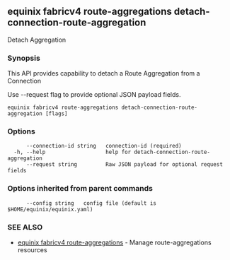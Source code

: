 ## equinix fabricv4 route-aggregations detach-connection-route-aggregation

Detach Aggregation

### Synopsis

This API provides capability to detach a Route Aggregation from a Connection

Use --request flag to provide optional JSON payload fields.

```
equinix fabricv4 route-aggregations detach-connection-route-aggregation [flags]
```

### Options

```
      --connection-id string   connection-id (required)
  -h, --help                   help for detach-connection-route-aggregation
      --request string         Raw JSON payload for optional request fields
```

### Options inherited from parent commands

```
      --config string   config file (default is $HOME/equinix/equinix.yaml)
```

### SEE ALSO

* [equinix fabricv4 route-aggregations](equinix_fabricv4_route-aggregations.md)	 - Manage route-aggregations resources

